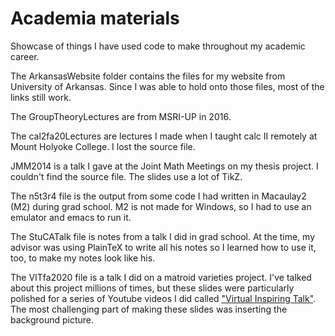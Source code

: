 # Academia materials

Showcase of things I have used code to make throughout my academic career.  

The ArkansasWebsite folder contains the files for my website from University of Arkansas.  Since I was able to hold onto those files, most of the links still work.

The GroupTheoryLectures are from MSRI-UP in 2016.

The cal2fa20Lectures are lectures I made when I taught calc II remotely at Mount Holyoke College.  I lost the source file.

JMM2014 is a talk I gave at the Joint Math Meetings on my thesis project.  I couldn't find the source file.  The slides use a lot of TikZ.

The n5t3r4 file is the output from some code I had written in Macaulay2 (M2) during grad school.  M2 is not made for Windows, so I had to use an emulator and emacs to run it.

The StuCATalk file is notes from a talk I did in grad school.  At the time, my advisor was using PlainTeX to write all his notes so I learned how to use it, too, to make my notes look like his.

The VITfa2020 file is a talk I did on a matroid varieties project.  I've talked about this project millions of times, but these slides were particularly polished for a series of Youtube videos I did called ["Virtual Inspiring Talk"](https://www.youtube.com/watch?v=n2BLDSyJqew&list=PLVDqIaLqAssM8_EftT-1l4OGmtpLFjeur&index=1&t=0s&ab_channel=AshleyK.Wheeler).  The most challenging part of making these slides was inserting the background picture.
